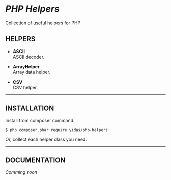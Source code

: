 *PHP Helpers*
=============

Collection of useful helpers for PHP


HELPERS
-------

- **ASCII**   
  ASCII decoder.

- **ArrayHelper**  
  Array data helper.
  
- **CSV**  
  CSV helper.
  
---

INSTALLATION
------------

Install from composer command:

```
$ php composer.phar require yidas/php-helpers
```

Or, collect each helper class you need.


---

DOCUMENTATION
-------------

*Comming soon*
